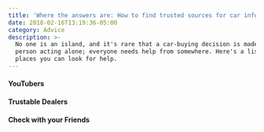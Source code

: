 ```yaml
---
title: 'Where the answers are: How to find trusted sources for car info'
date: 2018-02-16T13:19:36-05:00
category: Advice
description: >-
  No one is an island, and it's rare that a car-buying decision is made by one
  person acting alone; everyone needs help from somewhere. Here's a list of
  places you can look for help.
---
```



#### YouTubers

#### Trustable Dealers

#### Check with your Friends
